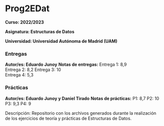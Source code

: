 # Prog2EDat

**Curso: 2022/2023**

**Asignatura: Estructuras de Datos**

**Universidad: Universidad Autónoma de Madrid (UAM)**

### Entregas
**Autor/es: Eduardo Junoy**
**Notas de entregas:**
Entrega 1: 8,9	
Entrega 2: 8,2
Entrega 3: 10	
Entrega 4: 5,3

### Prácticas
**Autor/es: Eduardo Junoy y Daniel Tirado**
**Notas de prácticas:**
P1: 8,7
P2: 10
P3: 9,3
P4: 9

Descripción:
Repositorio con los archivos generados durante la realización de los ejercicios de teoría y prácticas de Estructuras de Datos.
